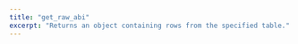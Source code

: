 ```yaml
---
title: "get_raw_abi"
excerpt: "Returns an object containing rows from the specified table."
---
```

